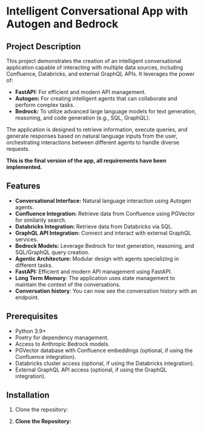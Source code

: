 # Intelligent Conversational App with Autogen and Bedrock

## Project Description

This project demonstrates the creation of an intelligent conversational application capable of interacting with multiple data sources, including Confluence, Databricks, and external GraphQL APIs. It leverages the power of:

*   **FastAPI:** For efficient and modern API management.
*   **Autogen:** For creating intelligent agents that can collaborate and perform complex tasks.
*   **Bedrock:** To utilize advanced large language models for text generation, reasoning, and code generation (e.g., SQL, GraphQL).

The application is designed to retrieve information, execute queries, and generate responses based on natural language inputs from the user, orchestrating interactions between different agents to handle diverse requests.

**This is the final version of the app, all requirements have been implemented.**

## Features

*   **Conversational Interface:** Natural language interaction using Autogen agents.
*   **Confluence Integration:** Retrieve data from Confluence using PGVector for similarity search.
*   **Databricks Integration:** Retrieve data from Databricks via SQL.
*   **GraphQL API Integration:** Connect and interact with external GraphQL services.
*   **Bedrock Models:** Leverage Bedrock for text generation, reasoning, and SQL/GraphQL query creation.
*   **Agentic Architecture:** Modular design with agents specializing in different tasks.
*   **FastAPI:** Efficient and modern API management using FastAPI.
*   **Long Term Memory**: The application uses state management to maintain the context of the conversations.
* **Conversation history**: You can now see the conversation history with an endpoint.

## Prerequisites

*   Python 3.9+
*   Poetry for dependency management.
*   Access to Anthropic Bedrock models.
*   PGVector database with Confluence embeddings (optional, if using the Confluence integration).
*   Databricks cluster access (optional, if using the Databricks integration).
*   External GraphQL API access (optional, if using the GraphQL integration).

## Installation

1.  Clone the repository:


1.  **Clone the Repository:**
    